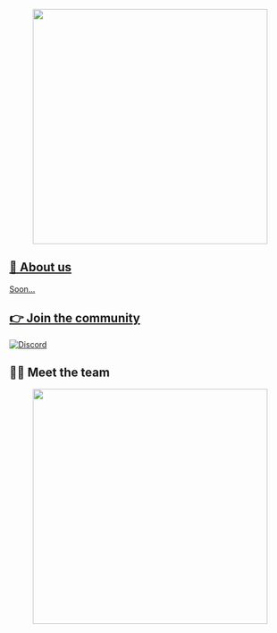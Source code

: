 <p align="center">
   <a href=https://github.com/NeonStudiosDe> <img width="420" height="420" src="https://cdn.discordapp.com/attachments/1074678074383269921/1084170132185698385/Design_ohne_Titel__1_-removebg-preview.png">
</p>

## 👋 About us
Soon...

## 👉 Join the community
[![Discord](https://img.shields.io/badge/Discord-%237289DA.svg?style=for-the-badge&logo=discord&logoColor=white)](https://discord.gg/6hZBTsDQZp)

## 👨‍💻 Meet the team
<p align="center">
 <a href=https://github.com/ItssJxstnDe> <img width="420" src=https://github-readme-stats.vercel.app/api?username=ItssJxstnDe&count_private=true&show_icons=true&title_color=dc143c&text_color=ffffff&icon_color=dc143c&hide_border=true&bg_color=282a36&layout=compact&hide_title=false&hide_rank=false><a>
</p>
